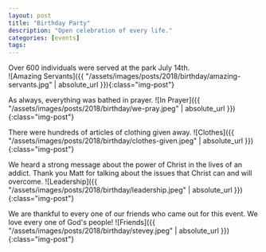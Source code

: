 ```yaml
---
layout: post
title: "Birthday Party"
description: "Open celebration of every life."
categories: [events]
tags:
---
```


Over 600 individuals were served at the park
July 14th.  
![Amazing Servants]({{ "/assets/images/posts/2018/birthday/amazing-servants.jpg" | absolute_url }}){:class="img-post"}

As always, everything was bathed in prayer.
![In Prayer]({{ "/assets/images/posts/2018/birthday/we-pray.jpeg" | absolute_url }}){:class="img-post"}

There were hundreds of articles of clothing given
away.
![Clothes]({{ "/assets/images/posts/2018/birthday/clothes-given.jpeg" | absolute_url }}){:class="img-post"}

We heard a strong message about the power of
Christ in the lives of an addict.  Thank you
Matt for talking about the issues that Christ
can and will overcome.
![Leadership]({{ "/assets/images/posts/2018/birthday/leadership.jpeg" | absolute_url }}){:class="img-post"}

We are thankful to every one of our friends who
came out for this event.  We love every one of
God's people!
![Friends]({{ "/assets/images/posts/2018/birthday/stevey.jpeg" | absolute_url }}){:class="img-post"}
